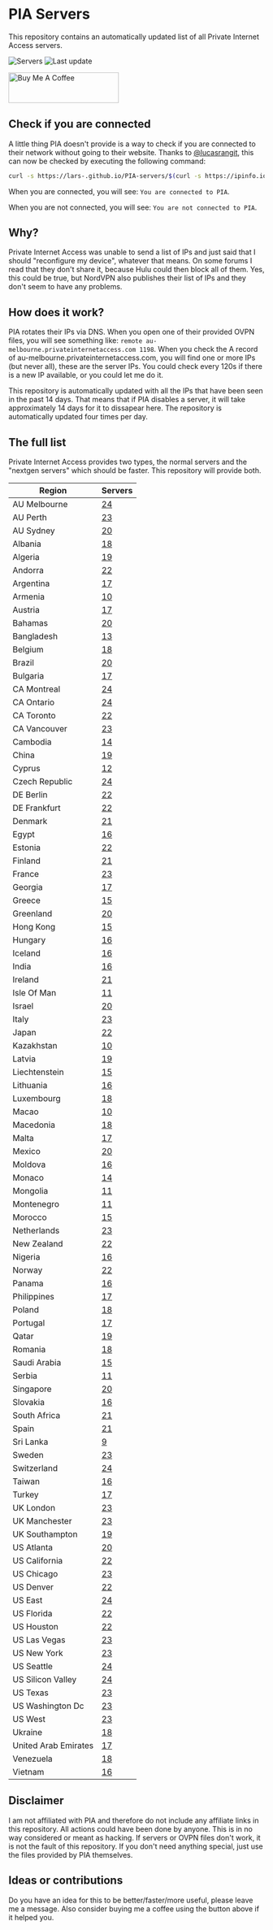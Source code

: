# PIA Servers
This repository contains an automatically updated list of all Private Internet Access servers.

![Servers](https://img.shields.io/badge/servers-1822-brightgreen) ![Last update](https://img.shields.io/badge/last%20update-2022--12--13%2012%3A06%20CET-brightgreen) 

<a href="https://www.buymeacoffee.com/Lars-" target="_blank"><img src="https://cdn.buymeacoffee.com/buttons/v2/default-orange.png" alt="Buy Me A Coffee" height="60" style="height: 60px !important;width: 217px !important;" ></a>

## Check if you are connected
A little thing PIA doesn't provide is a way to check if you are connected to their network without going to their website.
Thanks to [@lucasrangit](https://github.com/lucasrangit), this can now be checked by executing the following command:
```bash
curl -s https://lars-.github.io/PIA-servers/$(curl -s https://ipinfo.io/ip)
```

When you are connected, you will see: `You are connected to PIA`.

When you are not connected, you will see: `You are not connected to PIA`.

## Why?
Private Internet Access was unable to send a list of IPs and just said that I should "reconfigure my device", whatever that means.
On some forums I read that they don't share it, because Hulu could then block all of them. Yes, this could be true, but NordVPN also publishes their list of IPs and they don't seem to have any problems.

## How does it work?
PIA rotates their IPs via DNS. When you open one of their provided OVPN files, you will see something like:
`remote au-melbourne.privateinternetaccess.com 1198`. When you check the A record of au-melbourne.privateinternetaccess.com, you will find one or more IPs (but never all), these are the server IPs.
You could check every 120s if there is a new IP available, or you could let me do it.

This repository is automatically updated with all the IPs that have been seen in the past 14 days. That means that if PIA disables a server, it will take approximately 14 days for it to dissapear here.
The repository is automatically updated four times per day.

## The full list
Private Internet Access provides two types, the normal servers and the "nextgen servers" which should be faster. This repository will provide both.

Region | Servers
------ |--------
AU Melbourne | [24](https://github.com/Lars-/PIA-servers/tree/master/regions/AU%20Melbourne)
AU Perth | [23](https://github.com/Lars-/PIA-servers/tree/master/regions/AU%20Perth)
AU Sydney | [20](https://github.com/Lars-/PIA-servers/tree/master/regions/AU%20Sydney)
Albania | [18](https://github.com/Lars-/PIA-servers/tree/master/regions/Albania)
Algeria | [19](https://github.com/Lars-/PIA-servers/tree/master/regions/Algeria)
Andorra | [22](https://github.com/Lars-/PIA-servers/tree/master/regions/Andorra)
Argentina | [17](https://github.com/Lars-/PIA-servers/tree/master/regions/Argentina)
Armenia | [10](https://github.com/Lars-/PIA-servers/tree/master/regions/Armenia)
Austria | [17](https://github.com/Lars-/PIA-servers/tree/master/regions/Austria)
Bahamas | [20](https://github.com/Lars-/PIA-servers/tree/master/regions/Bahamas)
Bangladesh | [13](https://github.com/Lars-/PIA-servers/tree/master/regions/Bangladesh)
Belgium | [18](https://github.com/Lars-/PIA-servers/tree/master/regions/Belgium)
Brazil | [20](https://github.com/Lars-/PIA-servers/tree/master/regions/Brazil)
Bulgaria | [17](https://github.com/Lars-/PIA-servers/tree/master/regions/Bulgaria)
CA Montreal | [24](https://github.com/Lars-/PIA-servers/tree/master/regions/CA%20Montreal)
CA Ontario | [24](https://github.com/Lars-/PIA-servers/tree/master/regions/CA%20Ontario)
CA Toronto | [22](https://github.com/Lars-/PIA-servers/tree/master/regions/CA%20Toronto)
CA Vancouver | [23](https://github.com/Lars-/PIA-servers/tree/master/regions/CA%20Vancouver)
Cambodia | [14](https://github.com/Lars-/PIA-servers/tree/master/regions/Cambodia)
China | [19](https://github.com/Lars-/PIA-servers/tree/master/regions/China)
Cyprus | [12](https://github.com/Lars-/PIA-servers/tree/master/regions/Cyprus)
Czech Republic | [24](https://github.com/Lars-/PIA-servers/tree/master/regions/Czech%20Republic)
DE Berlin | [22](https://github.com/Lars-/PIA-servers/tree/master/regions/DE%20Berlin)
DE Frankfurt | [22](https://github.com/Lars-/PIA-servers/tree/master/regions/DE%20Frankfurt)
Denmark | [21](https://github.com/Lars-/PIA-servers/tree/master/regions/Denmark)
Egypt | [16](https://github.com/Lars-/PIA-servers/tree/master/regions/Egypt)
Estonia | [22](https://github.com/Lars-/PIA-servers/tree/master/regions/Estonia)
Finland | [21](https://github.com/Lars-/PIA-servers/tree/master/regions/Finland)
France | [23](https://github.com/Lars-/PIA-servers/tree/master/regions/France)
Georgia | [17](https://github.com/Lars-/PIA-servers/tree/master/regions/Georgia)
Greece | [15](https://github.com/Lars-/PIA-servers/tree/master/regions/Greece)
Greenland | [20](https://github.com/Lars-/PIA-servers/tree/master/regions/Greenland)
Hong Kong | [15](https://github.com/Lars-/PIA-servers/tree/master/regions/Hong%20Kong)
Hungary | [16](https://github.com/Lars-/PIA-servers/tree/master/regions/Hungary)
Iceland | [16](https://github.com/Lars-/PIA-servers/tree/master/regions/Iceland)
India | [16](https://github.com/Lars-/PIA-servers/tree/master/regions/India)
Ireland | [21](https://github.com/Lars-/PIA-servers/tree/master/regions/Ireland)
Isle Of Man | [11](https://github.com/Lars-/PIA-servers/tree/master/regions/Isle%20Of%20Man)
Israel | [20](https://github.com/Lars-/PIA-servers/tree/master/regions/Israel)
Italy | [23](https://github.com/Lars-/PIA-servers/tree/master/regions/Italy)
Japan | [22](https://github.com/Lars-/PIA-servers/tree/master/regions/Japan)
Kazakhstan | [10](https://github.com/Lars-/PIA-servers/tree/master/regions/Kazakhstan)
Latvia | [19](https://github.com/Lars-/PIA-servers/tree/master/regions/Latvia)
Liechtenstein | [15](https://github.com/Lars-/PIA-servers/tree/master/regions/Liechtenstein)
Lithuania | [16](https://github.com/Lars-/PIA-servers/tree/master/regions/Lithuania)
Luxembourg | [18](https://github.com/Lars-/PIA-servers/tree/master/regions/Luxembourg)
Macao | [10](https://github.com/Lars-/PIA-servers/tree/master/regions/Macao)
Macedonia | [18](https://github.com/Lars-/PIA-servers/tree/master/regions/Macedonia)
Malta | [17](https://github.com/Lars-/PIA-servers/tree/master/regions/Malta)
Mexico | [20](https://github.com/Lars-/PIA-servers/tree/master/regions/Mexico)
Moldova | [16](https://github.com/Lars-/PIA-servers/tree/master/regions/Moldova)
Monaco | [14](https://github.com/Lars-/PIA-servers/tree/master/regions/Monaco)
Mongolia | [11](https://github.com/Lars-/PIA-servers/tree/master/regions/Mongolia)
Montenegro | [11](https://github.com/Lars-/PIA-servers/tree/master/regions/Montenegro)
Morocco | [15](https://github.com/Lars-/PIA-servers/tree/master/regions/Morocco)
Netherlands | [23](https://github.com/Lars-/PIA-servers/tree/master/regions/Netherlands)
New Zealand | [22](https://github.com/Lars-/PIA-servers/tree/master/regions/New%20Zealand)
Nigeria | [16](https://github.com/Lars-/PIA-servers/tree/master/regions/Nigeria)
Norway | [22](https://github.com/Lars-/PIA-servers/tree/master/regions/Norway)
Panama | [16](https://github.com/Lars-/PIA-servers/tree/master/regions/Panama)
Philippines | [17](https://github.com/Lars-/PIA-servers/tree/master/regions/Philippines)
Poland | [18](https://github.com/Lars-/PIA-servers/tree/master/regions/Poland)
Portugal | [17](https://github.com/Lars-/PIA-servers/tree/master/regions/Portugal)
Qatar | [19](https://github.com/Lars-/PIA-servers/tree/master/regions/Qatar)
Romania | [18](https://github.com/Lars-/PIA-servers/tree/master/regions/Romania)
Saudi Arabia | [15](https://github.com/Lars-/PIA-servers/tree/master/regions/Saudi%20Arabia)
Serbia | [11](https://github.com/Lars-/PIA-servers/tree/master/regions/Serbia)
Singapore | [20](https://github.com/Lars-/PIA-servers/tree/master/regions/Singapore)
Slovakia | [16](https://github.com/Lars-/PIA-servers/tree/master/regions/Slovakia)
South Africa | [21](https://github.com/Lars-/PIA-servers/tree/master/regions/South%20Africa)
Spain | [21](https://github.com/Lars-/PIA-servers/tree/master/regions/Spain)
Sri Lanka | [9](https://github.com/Lars-/PIA-servers/tree/master/regions/Sri%20Lanka)
Sweden | [23](https://github.com/Lars-/PIA-servers/tree/master/regions/Sweden)
Switzerland | [24](https://github.com/Lars-/PIA-servers/tree/master/regions/Switzerland)
Taiwan | [16](https://github.com/Lars-/PIA-servers/tree/master/regions/Taiwan)
Turkey | [17](https://github.com/Lars-/PIA-servers/tree/master/regions/Turkey)
UK London | [23](https://github.com/Lars-/PIA-servers/tree/master/regions/UK%20London)
UK Manchester | [23](https://github.com/Lars-/PIA-servers/tree/master/regions/UK%20Manchester)
UK Southampton | [19](https://github.com/Lars-/PIA-servers/tree/master/regions/UK%20Southampton)
US Atlanta | [20](https://github.com/Lars-/PIA-servers/tree/master/regions/US%20Atlanta)
US California | [22](https://github.com/Lars-/PIA-servers/tree/master/regions/US%20California)
US Chicago | [23](https://github.com/Lars-/PIA-servers/tree/master/regions/US%20Chicago)
US Denver | [22](https://github.com/Lars-/PIA-servers/tree/master/regions/US%20Denver)
US East | [24](https://github.com/Lars-/PIA-servers/tree/master/regions/US%20East)
US Florida | [22](https://github.com/Lars-/PIA-servers/tree/master/regions/US%20Florida)
US Houston | [22](https://github.com/Lars-/PIA-servers/tree/master/regions/US%20Houston)
US Las Vegas | [23](https://github.com/Lars-/PIA-servers/tree/master/regions/US%20Las%20Vegas)
US New York | [23](https://github.com/Lars-/PIA-servers/tree/master/regions/US%20New%20York)
US Seattle | [24](https://github.com/Lars-/PIA-servers/tree/master/regions/US%20Seattle)
US Silicon Valley | [24](https://github.com/Lars-/PIA-servers/tree/master/regions/US%20Silicon%20Valley)
US Texas | [23](https://github.com/Lars-/PIA-servers/tree/master/regions/US%20Texas)
US Washington Dc | [23](https://github.com/Lars-/PIA-servers/tree/master/regions/US%20Washington%20Dc)
US West | [23](https://github.com/Lars-/PIA-servers/tree/master/regions/US%20West)
Ukraine | [18](https://github.com/Lars-/PIA-servers/tree/master/regions/Ukraine)
United Arab Emirates | [17](https://github.com/Lars-/PIA-servers/tree/master/regions/United%20Arab%20Emirates)
Venezuela | [18](https://github.com/Lars-/PIA-servers/tree/master/regions/Venezuela)
Vietnam | [16](https://github.com/Lars-/PIA-servers/tree/master/regions/Vietnam)


## Disclaimer
I am not affiliated with PIA and therefore do not include any affiliate links in this repository. 
All actions could have been done by anyone. This is in no way considered or meant as hacking. 
If servers or OVPN files don't work, it is not the fault of this repository. If you don't need anything special, just use the files provided by PIA themselves.

## Ideas or contributions
Do you have an idea for this to be better/faster/more useful, please leave me a message. Also consider buying me a coffee using the button above if it helped you.

